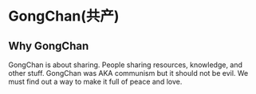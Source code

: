 # GongChan(共产)

## Why GongChan
GongChan is about sharing. People sharing resources, knowledge, and other stuff. GongChan was AKA communism but it should not be evil. We must find out a way to make it full of peace and love.